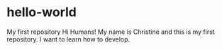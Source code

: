 # hello-world
My first repository
Hi Humans!
My name is Christine and this is my first repository. I want to learn how to develop.

